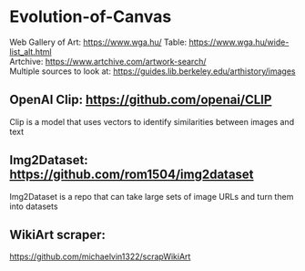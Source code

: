 # Evolution-of-Canvas

Web Gallery of Art: https://www.wga.hu/ Table: https://www.wga.hu/wide-list_alt.html <br/>
Artchive: https://www.artchive.com/artwork-search/ <br/>
Multiple sources to look at: https://guides.lib.berkeley.edu/arthistory/images <br/>


## OpenAI Clip: https://github.com/openai/CLIP
Clip is a model that uses vectors to identify similarities between images and text

## Img2Dataset: https://github.com/rom1504/img2dataset
Img2Dataset is a repo that can take large sets of image URLs and turn them into datasets

## WikiArt scraper:
https://github.com/michaelvin1322/scrapWikiArt
